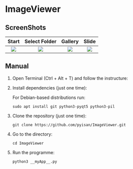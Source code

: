 # ImageViewer

## ScreenShots
|Start|Select Folder|Gallery|Slide|
|:-----:|:-----:|:-----:|:-----:|
|![](./screenshots/imG1.png)|![](./screenshots/imG2.png)|![](./screenshots/imG3.png)|![](./screenshots/imG4.png)|


## Manual

1. Open Terminal (Ctrl + Alt + T) and follow the instructure:

2. Install dependencies (just one time):

    For Debian-based distributions run:

    `sudo apt install git python3-pyqt5 python3-pil`

3. Clone the repository (just one time):

    `git clone https://github.com/pyisan/ImageViewer.git`

4. Go to the directory:

    `cd ImageViewer`

5. Run the programme:

    `python3 __myApp__.py`

